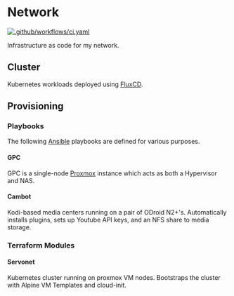 # Network

[![.github/workflows/ci.yaml](https://github.com/lambchop4prez/network/actions/workflows/ci.yaml/badge.svg)](https://github.com/lambchop4prez/network/actions/workflows/ci.yaml)

Infrastructure as code for my network.

## Cluster

Kubernetes workloads deployed using [FluxCD](https://fluxcd.io).

## Provisioning

### Playbooks

The following [Ansible](https://ansible.com) playbooks are defined for various purposes.

#### GPC

GPC is a single-node [Proxmox](https://proxmox.com) instance which acts as both a Hypervisor and NAS.

#### Cambot

Kodi-based media centers running on a pair of ODroid N2+'s. Automatically installs plugins, sets up Youtube API keys, and an NFS share to media storage.

### Terraform Modules

#### Servonet

Kubernetes cluster running on proxmox VM nodes. Bootstraps the cluster with Alpine VM Templates and cloud-init.
